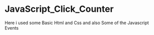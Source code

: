 # JavaScript_Click_Counter

Here i used some Basic Html and Css and also Some of the Javascript Events


